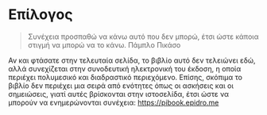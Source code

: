 # Επίλογος

> Συνέχεια προσπαθώ να κάνω αυτό που δεν μπορώ, έτσι ώστε κάποια στιγμή
> να μπορώ να το κάνω. Πάμπλο Πικάσο

Αν και φτάσατε στην τελευταία σελίδα, το βιβλίο αυτό δεν τελειώνει εδώ,
αλλά συνεχίζεται στην συνοδευτική ηλεκτρονική του έκδοση, η οποία
περιέχει πολυμεσικό και διαδραστικό περιεχόμενο. Επίσης, σκόπιμα το
βιβλίο δεν περιέχει μια σειρά από ενότητες όπως οι ασκήσεις και οι
σημειώσεις, γιατί αυτές βρίσκονται στην ιστοσελίδα, έτσι ώστε να μπορούν
να ενημερώνονται συνέχεια: <https://pibook.epidro.me>
